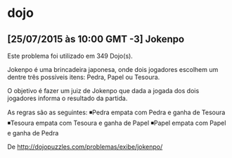 # dojo

## [25/07/2015 às 10:00 GMT -3] Jokenpo

Este problema foi utilizado em 349 Dojo(s). 

Jokenpo é uma brincadeira japonesa, onde dois jogadores escolhem um dentre três possíveis itens: Pedra, Papel ou Tesoura.

O objetivo é fazer um juiz de Jokenpo que dada a jogada dos dois jogadores informa o resultado da partida.

As regras são as seguintes:
◾Pedra empata com Pedra e ganha de Tesoura
◾Tesoura empata com Tesoura e ganha de Papel
◾Papel empata com Papel e ganha de Pedra

De http://dojopuzzles.com/problemas/exibe/jokenpo/
